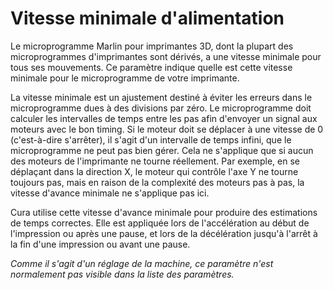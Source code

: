 Vitesse minimale d'alimentation
====
Le microprogramme Marlin pour imprimantes 3D, dont la plupart des microprogrammes d'imprimantes sont dérivés, a une vitesse minimale pour tous ses mouvements. Ce paramètre indique quelle est cette vitesse minimale pour le microprogramme de votre imprimante.

La vitesse minimale est un ajustement destiné à éviter les erreurs dans le microprogramme dues à des divisions par zéro. Le microprogramme doit calculer les intervalles de temps entre les pas afin d'envoyer un signal aux moteurs avec le bon timing. Si le moteur doit se déplacer à une vitesse de 0 (c'est-à-dire s'arrêter), il s'agit d'un intervalle de temps infini, que le microprogramme ne peut pas bien gérer. Cela ne s'applique que si aucun des moteurs de l'imprimante ne tourne réellement. Par exemple, en se déplaçant dans la direction X, le moteur qui contrôle l'axe Y ne tourne toujours pas, mais en raison de la complexité des moteurs pas à pas, la vitesse d'avance minimale ne s'applique pas ici.

Cura utilise cette vitesse d'avance minimale pour produire des estimations de temps correctes. Elle est appliquée lors de l'accélération au début de l'impression ou après une pause, et lors de la décélération jusqu'à l'arrêt à la fin d'une impression ou avant une pause.

*Comme il s'agit d'un réglage de la machine, ce paramètre n'est normalement pas visible dans la liste des paramètres.*
